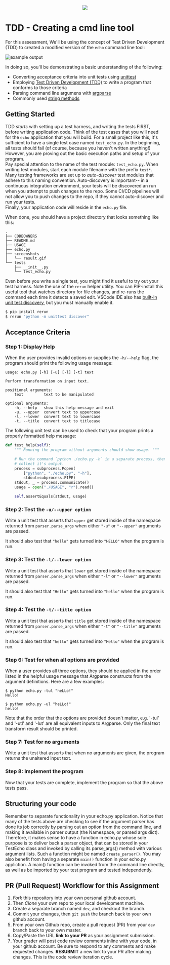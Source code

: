 <p align="center">
  <img src=logo.jpg/>
</p>

# TDD - Creating a cmd line tool

For this assessment, We'll be using the concept of Test Driven Development (TDD) to created a modified version of the `echo` command line tool:

![example output](screenshots/result.gif)

In doing so, you'll be demonstrating a basic understanding of the following:

- Converting acceptance criteria into unit tests using
  [unittest](https://docs.python.org/2.7/library/unittest.html)
- Employing [Test Driven Development (TDD)](https://medium.freecodecamp.org/learning-to-test-with-python-997ace2d8abe) to write a program that conforms to those criteria
- Parsing command line argumens with [argparse](https://docs.python.org/2.7/howto/argparse.html#id1)
- Commonly used [string methods](https://docs.python.org/2/library/stdtypes.html#string-methods)

## Getting Started
TDD *starts* with setting up a test harness, and writing the tests FIRST, before writing application code.   Think of the test cases that you will need for the `echo` application that you will build.  For a small project like this, it's sufficient to have a single test case named `test_echo.py`.  In the beginning, all tests should fail (of course, because you haven't written anything!)  However, you are proving out the basic execution paths and setup of your program.  
Pay special attention to the name of the test module: `test_echo.py`.  When writing test modules, start each module filename with the prefix `test*`.  Many testing frameworks are set up to *auto-discover* test modules that adhere to this naming convention.  Auto-discovery is important-- in a continuous integration environment, your tests will be discovered an run when you attempt to push changes to the repo.  Some  CI/CD pipelines will not allow you to push changes to the repo, if they cannot auto-discover and run your tests.  
Finally, your application code will reside in the `echo.py` file.

When done, you should have a project directory that looks something like this:

```
.
├── CODEOWNERS
├── README.md
├── USAGE
├── echo.py
├── screenshots
│   └── result.gif
└── tests
    ├── __init__.py
    └── test_echo.py
```

Even before you write a single test, you might find it useful to try out your test harness.  Note the use of the `rerun` helper utility.  You can PIP-install this useful tool that watches directory for file changes, and re-runs the command each time it detects a saved edit.  VSCode IDE also has [built-in unit test discovery](https://code.visualstudio.com/docs/python/unit-testing), but you must manually enable it.

```bash
$ pip install rerun
$ rerun "python -m unittest discover"
```

## Acceptance Criteria

### Step 1: Display Help
When the user provides invalid options or supplies the `-h/--help` flag, the
program should print the following usage message:

    usage: echo.py [-h] [-u] [-l] [-t] text

    Perform transformation on input text.

    positional arguments:
        text         text to be manipulated

    optional arguments:
        -h, --help   show this help message and exit
        -u, --upper  convert text to uppercase
        -l, --lower  convert text to lowercase
        -t, --title  convert text to titlecase

The following unit test can be used to check that your program prints a properly formatted help message:

```python
def test_help(self):
    """ Running the program without arguments should show usage. """

    # Run the command `python ./echo.py -h` in a separate process, then
    # collect it's output.
    process = subprocess.Popen(
        ["python", "./echo.py", "-h"],
        stdout=subprocess.PIPE)
    stdout, _ = process.communicate()
    usage = open("./USAGE", "r").read()

    self.assertEquals(stdout, usage)
```

### Step 2: Test the `-u/--upper option`
Write a unit test that asserts that `upper` get stored inside of the
namespace returned from `parser.parse_args` when either `"-u"` or `"--upper"`
arguments are passed.

It should also test that `"hello"` gets turned into `"HELLO"` when the
program is run.

### Step 3: Test the `-l/--lower option`
Write a unit test that asserts that `lower` get stored inside of the
namespace returned from `parser.parse_args` when either `"-l"` or `"--lower"`
arguments are passed.

It should also test that `"Hello"` gets turned into `"hello"` when the
program is run.

### Step 4: Test the `-t/--title option`
Write a unit test that asserts that `title` get stored inside of the
namespace returned from `parser.parse_args` when either `"-t"` or `"--title"`
arguments are passed.

It should also test that `"hello"` gets turned into `"Hello"` when the
program is run.

### Step 6: Test for when all options are provided
When a user provides all three options, they should be applied in the order
listed in the helpful usage message that Argparse constructs from the argument definitions. Here are a few examples:

```console
$ python echo.py -tul "heLLo!"
Hello!
```

```console
$ python echo.py -ul "heLLo!"
hello!
```

Note that the order that the options are provided doesn't matter, e.g. '-tul' and '-utl' and '-lut' are all equivalent inputs to Argparse.  Only the final text transform result should be printed.

### Step 7: Test for no arguments
Write a unit test that asserts that when no arguments are given, the program
returns the unaltered input text.

### Step 8: Implement the program
Now that your tests are complete, implement the program so that the above
tests pass.

## Structuring your code
Remember to separate functionality in your echo.py application.  Notice that many of the tests above are checking to see if the argument parser has done its job correctly by parsing out an option from the command line, and making it available in parser output (the Namespace, or parsed args dict).  
Therefore, it makes sense to have a function in echo.py whose sole purpose is to deliver back a parser object, that can be stored in your TestEcho class and invoked by calling its parse_args() method with various argument lists.  Such a function might be named `create_parser()`.
You may also benefit from having a separate `main()` function in your echo.py appliction.  A main() function can be invoked from the command line directly, as well as be imported by your test program and tested independently.


## PR (Pull Request) Workflow for this Assignment
1. *Fork* this repository into your own personal github account.
2. Then *Clone* your own repo to your local development machine.
3. Create a separate branch named `dev`, and checkout the branch.
5. Commit your changes, then `git push` the branch back to your own github account.
5. From your own Github repo, create a pull request (PR) from your `dev` branch back to your own master.
6. Copy/Paste the URL **link to your PR** as your assignment submission.
7. Your grader will post code review comments inline with your code, in your github account. Be sure to respond to any comments and make requested changes. **RESUBMIT** a new link to your PR after making changes.  This is the code review iteration cycle.

